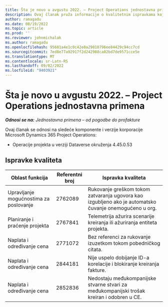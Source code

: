 ```yaml
---
title: Šta je novo u avgustu 2022. – Project Operations jednostavna primena
description: Ovaj članak pruža informacije o kvalitetnim ispravkama koje su dostupne u izdanju Microsoft Dynamics 365 Project Operations lite primene u avgustu 2022.
author: ramagadu
ms.date: 08/19/2022
ms.topic: article
ms.prod: ''
ms.reviewer: johnmichalak
ms.author: ramagadu
ms.openlocfilehash: 95681a4e1c0c42e8a29810796ee84429c94cc7cd
ms.sourcegitcommit: 7ed8e77a92917f2d242988ca02bd7de9571cce5e
ms.translationtype: MT
ms.contentlocale: sr-Latn-RS
ms.lasthandoff: 09/02/2022
ms.locfileid: "9403921"
---
```

# <a name="whats-new-august-2022---project-operations-lite-deployment"></a>Šta je novo u avgustu 2022. – Project Operations jednostavna primena

_**Odnosi se na:** Jednostavna primena – od pogodbe do profakture_

Ovaj članak se odnosi na sledeće komponente i verzije korporacije Microsoft Dynamics 365 Project Operations:

- Operacije projekta u verziji Dataverse okruženja 4.45.0.53

## <a name="quality-updates"></a>Ispravke kvaliteta

| Oblast funkcija | Referentni broj | Ispravka kvaliteta |
| --- | --- | --- |
| Upravljanje mogućnostima za poslovanje | 2762089 | Rukovanje greškom tokom zatvaranja ugovora kao izgubljeno ako je automatsko čuvanje onemogućeno u org.|
|Planiranje i praćenje projekta | 2767841 | Telemetrija ažurira scenarije kreiranja ili ažuriranja entiteta projekta.|
|Naplata i određivanje cena | 2771072 | Bez referenci za rukovanje izuzetkom tokom pobedničkog citata.|
|Naplata i određivanje cena | 2844181 |Nije uspelo dobijanje ID-a korelacije i blokiranje kreiranja fakture.|
|Naplata i određivanje cena | 2852836 | Nedostaju međukompanijske stvarne stvari za međukompanijski trošak kreiran i odobren u CE.|
